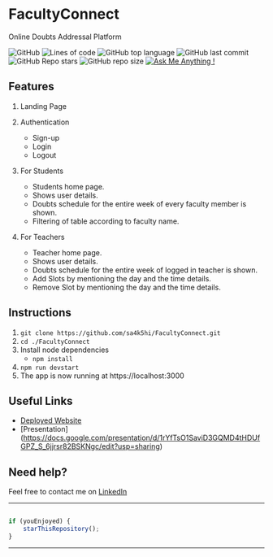 # FacultyConnect
Online Doubts Addressal Platform

![GitHub](https://img.shields.io/github/license/sa4k5hi/FacultyConnect?style=for-the-badge)
![Lines of code](https://img.shields.io/tokei/lines/github/sa4k5hi/FacultyConnect?style=for-the-badge)
![GitHub top language](https://img.shields.io/github/languages/top/sa4k5hi/FacultyConnect?style=for-the-badge)
![GitHub last commit](https://img.shields.io/github/last-commit/sa4k5hi/FacultyConnect?style=for-the-badge)
![GitHub Repo stars](https://img.shields.io/github/stars/sa4k5hi/FacultyConnect?style=for-the-badge)
![GitHub repo size](https://img.shields.io/github/repo-size/sa4k5hi/FacultyConnect?style=for-the-badge)
[![Ask Me Anything !](https://img.shields.io/badge/Ask%20me-anything-1abc9c.svg?style=for-the-badge)](https://github.com/sa4k5hi)


## Features

1. Landing Page

2. Authentication
    - Sign-up
    - Login
    - Logout

3. For Students
    - Students home page.
    - Shows user details.
    - Doubts schedule for the entire week of every faculty member is shown.
    - Filtering of table according to faculty name. 

4. For Teachers
    - Teacher home page.
    - Shows user details.
    - Doubts schedule for the entire week of logged in teacher is shown.
    - Add Slots by mentioning the day and the time details.
    - Remove Slot by mentioning the day and the time details.

## Instructions

1. `git clone https://github.com/sa4k5hi/FacultyConnect.git` 
2. `cd ./FacultyConnect`
3. Install node dependencies 
   - `npm install`
4. `npm run devstart`
5. The app is now running at https://localhost:3000

## Useful Links

- [Deployed Website](https://faculty-connect.herokuapp.com/)
- [Presentation] (https://docs.google.com/presentation/d/1rYfTsO1SaviD3GQMD4tHDUfGPZ_S_6jjrsr82BSKNgc/edit?usp=sharing)

## Need help?

Feel free to contact me on [LinkedIn](https://www.linkedin.com/in/saakshi07/) 


---------

```javascript

if (youEnjoyed) {
    starThisRepository();
}

```

-----------
